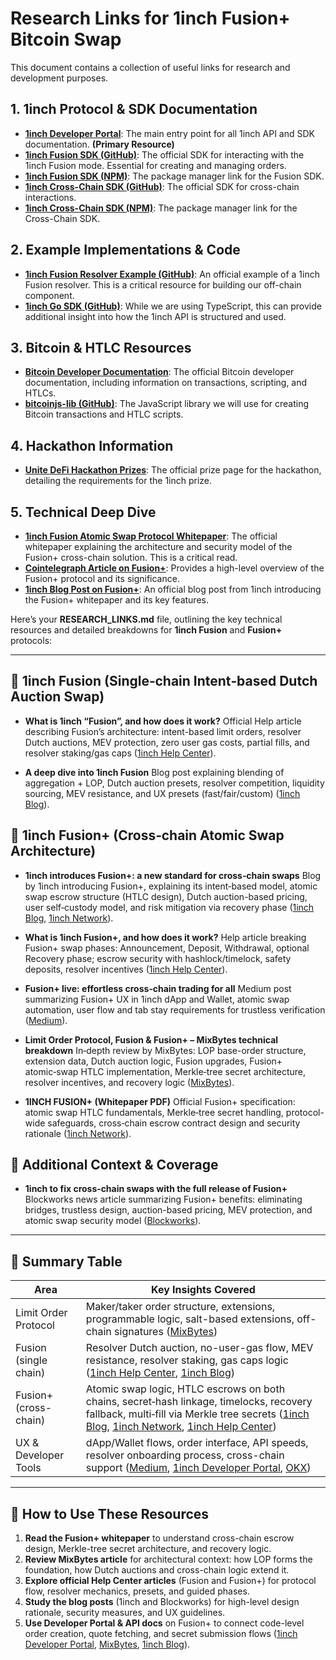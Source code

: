 # Research Links for 1inch Fusion+ Bitcoin Swap

This document contains a collection of useful links for research and development purposes.

## 1. 1inch Protocol & SDK Documentation

- **[1inch Developer Portal](https://portal.1inch.dev/documentation/overview)**: The main entry point for all 1inch API and SDK documentation. **(Primary Resource)**
- **[1inch Fusion SDK (GitHub)](https://github.com/1inch/fusion-sdk)**: The official SDK for interacting with the 1inch Fusion mode. Essential for creating and managing orders.
- **[1inch Fusion SDK (NPM)](https://www.npmjs.com/package/@1inch/fusion-sdk)**: The package manager link for the Fusion SDK.
- **[1inch Cross-Chain SDK (GitHub)](https://github.com/1inch/cross-chain-sdk)**: The official SDK for cross-chain interactions.
- **[1inch Cross-Chain SDK (NPM)](https://www.npmjs.com/package/@1inch/cross-chain-sdk)**: The package manager link for the Cross-Chain SDK.

## 2. Example Implementations & Code

- **[1inch Fusion Resolver Example (GitHub)](https://github.com/1inch/fusion-resolver-example)**: An official example of a 1inch Fusion resolver. This is a critical resource for building our off-chain component.
- **[1inch Go SDK (GitHub)](https://github.com/1inch/1inch-sdk-go)**: While we are using TypeScript, this can provide additional insight into how the 1inch API is structured and used.

## 3. Bitcoin & HTLC Resources

- **[Bitcoin Developer Documentation](https://bitcoin.org/en/developer-documentation)**: The official Bitcoin developer documentation, including information on transactions, scripting, and HTLCs.
- **[bitcoinjs-lib (GitHub)](https://github.com/bitcoinjs/bitcoinjs-lib)**: The JavaScript library we will use for creating Bitcoin transactions and HTLC scripts.

## 4. Hackathon Information

- **[Unite DeFi Hackathon Prizes](https://ethglobal.com/events/unite/prizes)**: The official prize page for the hackathon, detailing the requirements for the 1inch prize.

## 5. Technical Deep Dive

- **[1inch Fusion Atomic Swap Protocol Whitepaper](https://1inch.io/fusion-atomic-swap-protocol-whitepaper.pdf)**: The official whitepaper explaining the architecture and security model of the Fusion+ cross-chain solution. This is a critical read.
- **[Cointelegraph Article on Fusion+](https://cointelegraph.com/news/1inch-releases-whitepaper-for-cross-chain-solution)**: Provides a high-level overview of the Fusion+ protocol and its significance.
- **[1inch Blog Post on Fusion+](https://blog.1inch.io/1inch-releases-the-fusion-atomic-swap-protocol-whitepaper/)**: An official blog post from 1inch introducing the Fusion+ whitepaper and its key features.

Here’s your **RESEARCH_LINKS.md** file, outlining the key technical resources and detailed breakdowns for **1inch Fusion** and **Fusion+** protocols:

---

## 🧪 1inch Fusion (Single‑chain Intent‑based Dutch Auction Swap)

- **What is 1inch “Fusion”, and how does it work?**
  Official Help article describing Fusion’s architecture: intent-based limit orders, resolver Dutch auctions, MEV protection, zero user gas costs, partial fills, and resolver staking/gas caps ([1inch Help Center][1]).

- **A deep dive into 1inch Fusion**
  Blog post explaining blending of aggregation + LOP, Dutch auction presets, resolver competition, liquidity sourcing, MEV resistance, and UX presets (fast/fair/custom) ([1inch Blog][2]).

## 🌉 1inch Fusion+ (Cross‑chain Atomic Swap Architecture)

- **1inch introduces Fusion+: a new standard for cross‑chain swaps**
  Blog by 1inch introducing Fusion+, explaining its intent‑based model, atomic swap escrow structure (HTLC design), Dutch auction-based pricing, user self‑custody model, and risk mitigation via recovery phase ([1inch Blog][3], [1inch Network][4]).

- **What is 1inch Fusion+, and how does it work?**
  Help article breaking Fusion+ swap phases: Announcement, Deposit, Withdrawal, optional Recovery phase; escrow security with hashlock/timelock, safety deposits, resolver incentives ([1inch Help Center][5]).

- **Fusion+ live: effortless cross‑chain trading for all**
  Medium post summarizing Fusion+ UX in 1inch dApp and Wallet, atomic swap automation, user flow and tab stay requirements for trustless verification ([Medium][6]).

- **Limit Order Protocol, Fusion & Fusion+ – MixBytes technical breakdown**
  In‑depth review by MixBytes: LOP base-order structure, extension data, Dutch auction logic, Fusion upgrades, Fusion+ atomic‑swap HTLC implementation, Merkle‑tree secret architecture, resolver incentives, and recovery logic ([MixBytes][7]).

- **1INCH FUSION+ (Whitepaper PDF)**
  Official Fusion+ specification: atomic swap HTLC fundamentals, Merkle‑tree secret handling, protocol-wide safeguards, cross‑chain escrow contract design and security rationale ([1inch Network][4]).

## 🎯 Additional Context & Coverage

- **1inch to fix cross‑chain swaps with the full release of Fusion+**
  Blockworks news article summarizing Fusion+ benefits: eliminating bridges, trustless design, auction-based pricing, MEV protection, and atomic swap security model ([Blockworks][8]).

---

## 🧎 Summary Table

| Area                  | Key Insights Covered                                                                                                                                                                                |
| --------------------- | --------------------------------------------------------------------------------------------------------------------------------------------------------------------------------------------------- |
| Limit Order Protocol  | Maker/taker order structure, extensions, programmable logic, salt-based extensions, off-chain signatures ([MixBytes][7])                                                                            |
| Fusion (single chain) | Resolver Dutch auction, no-user-gas flow, MEV resistance, resolver staking, gas caps logic ([1inch Help Center][1], [1inch Blog][2])                                                                |
| Fusion+ (cross-chain) | Atomic swap logic, HTLC escrows on both chains, secret‑hash linkage, timelocks, recovery fallback, multi‑fill via Merkle tree secrets ([1inch Blog][3], [1inch Network][4], [1inch Help Center][5]) |
| UX & Developer Tools  | dApp/Wallet flows, order interface, API speeds, resolver onboarding process, cross-chain support ([Medium][6], [1inch Developer Portal][9], [OKX][10])                                              |

---

## 🚀 How to Use These Resources

1. **Read the Fusion+ whitepaper** to understand cross-chain escrow design, Merkle-tree secret architecture, and recovery logic.
2. **Review MixBytes article** for architectural context: how LOP forms the foundation, how Dutch auctions and cross-chain logic extend it.
3. **Explore official Help Center articles** (Fusion and Fusion+) for protocol flow, resolver mechanics, presets, and guided phases.
4. **Study the blog posts** (1inch and Blockworks) for high-level design rationale, security measures, and UX guidelines.
5. **Use Developer Portal & API docs** on Fusion+ to connect code-level order creation, quote fetching, and secret submission flows ([1inch Developer Portal][9], [MixBytes][7], [1inch Blog][3]).

[1]: https://help.1inch.io/en/articles/6796085-what-is-1inch-fusion-and-how-does-it-work?utm_source=chatgpt.com "What is 1inch \"Fusion\", and how does it work?"
[2]: https://blog.1inch.io/a-deep-dive-into-1inch-fusion/?utm_source=chatgpt.com "A deep dive into 1inch Fusion - Blog"
[3]: https://blog.1inch.io/1inch-introduces-fusion-plus/?utm_source=chatgpt.com "1inch introduces Fusion+: a new standard for cross-chain swaps - Blog"
[4]: https://1inch.io/assets/1inch-fusion-plus.pdf?utm_source=chatgpt.com "[PDF] 1INCH FUSION+"
[5]: https://help.1inch.io/en/articles/9842591-what-is-1inch-fusion-and-how-does-it-work?utm_source=chatgpt.com "What is 1inch Fusion+, and how does it work?"
[6]: https://medium.com/1inch-network/fusion-live-effortless-cross-chain-trading-for-all-80580a39603d?utm_source=chatgpt.com "Fusion+ live: effortless cross-chain trading for all | by 1inch - Medium"
[7]: https://mixbytes.io/blog/modern-dex-es-how-they-re-made-1inch-limit-order-protocols?utm_source=chatgpt.com "1inch Limit Order Protocol, Fusion & Fusion+ - MixBytes"
[8]: https://blockworks.co/news/1inch-fixing-cross-chain-swaps?utm_source=chatgpt.com "1inch to fix cross-chain swaps with the full release of Fusion+"
[9]: https://portal.1inch.dev/documentation/apis/swap/fusion-plus/introduction?utm_source=chatgpt.com "Fusion+ (intent-based atomic cross-chain swaps) - Dev Portal | login"
[10]: https://www.okx.com/fr-fr/learn/1inch-solana-integration-defi-fusion-protocol?utm_source=chatgpt.com "1inch Integrates Solana: Revolutionizing DeFi with Fusion Protocol ..."
